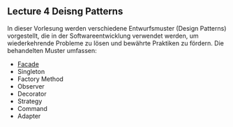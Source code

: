 ## Lecture 4 Deisng Patterns

In dieser Vorlesung werden verschiedene Entwurfsmuster (Design Patterns) vorgestellt, die in der Softwareentwicklung verwendet werden, um wiederkehrende Probleme zu lösen und bewährte Praktiken zu fördern. Die behandelten Muster umfassen:
- [Facade](./facadeexample)
- Singleton
- Factory Method
- Observer
- Decorator
- Strategy
- Command
- Adapter           